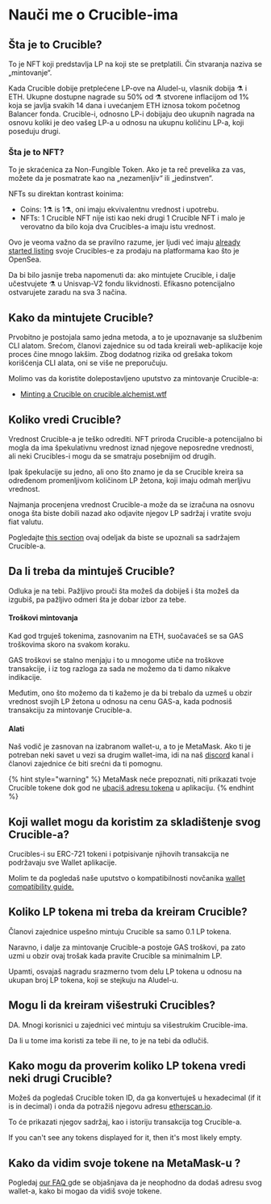 # Nauči me o Crucible-ima

## Šta je to Crucible?

To je NFT koji predstavlja LP na koji ste se pretplatili. Čin stvaranja naziva se „mintovanje“.

Kada Crucible dobije pretplećene LP-ove na Aludel-u, vlasnik dobija ⚗ i ETH. Ukupne dostupne nagrade su 50% od ⚗ stvorene inflacijom od 1% koja se javlja svakih 14 dana i uvećanjem ETH iznosa tokom početnog Balancer fonda. Crucible-i, odnosno LP-i dobijaju deo ukupnih nagrada na osnovu koliki je deo vašeg LP-a u odnosu na ukupnu količinu LP-a, koji poseduju drugi.

### Šta je to NFT?

To je skraćenica za Non-Fungible Token. Ako je ta reč prevelika za vas, možete da je posmatrate kao na „nezamenljiv“ ili „jedinstven“.

NFTs su direktan kontrast koinima:

* Coins: 1⚗️ is 1⚗️, oni imaju ekvivalentnu vrednost i upotrebu.
* NFTs: 1 Crucible NFT nije isti kao neki drugi 1 Crucible NFT i malo je verovatno da bilo koja dva Crucibles-a imaju istu vrednost.

Ovo je veoma važno da se pravilno razume, jer ljudi već imaju [already started listing](https://opensea.io/assets/0x54e0395cfb4f39bef66dbcd5bd93cca4e9273d56/620479970925497750675476517677400441094103376596) svoje Crucibles-e za prodaju na platformama kao što je OpenSea.

Da bi bilo jasnije treba napomenuti da: ako mintujete Crucible, i dalje učestvujete ⚗ u Unisvap-V2 fondu likvidnosti. Efikasno potencijalno ostvarujete zaradu na sva 3 načina.

## Kako da mintujete Crucible?

Prvobitno je postojala samo jedna metoda, a to je upoznavanje sa službenim CLI alatom. Srećom, članovi zajednice su od tada kreirali web-aplikacije koje proces čine mnogo lakšim. Zbog dodatnog rizika od grešaka tokom korišćenja CLI alata, oni se više ne preporučuju.

Molimo vas da koristite dolepostavljeno uputstvo za mintovanje Crucible-a:

* [Minting a Crucible on crucible.alchemist.wtf](guides-crucible.alchemist.wtf/)

## Koliko vredi Crucible?

Vrednost Crucible-a je teško odrediti. NFT priroda Crucible-a potencijalno bi mogla da ima špekulativnu vrednost iznad njegove neposredne vrednosti, ali neki Crucibles-i mogu da se smatraju posebnijim od drugih.

Ipak špekulacije su jedno, ali ono što znamo je da se Crucible kreira sa određenom promenljivom količinom LP žetona, koji imaju odmah merljivu vrednost.

Najmanja procenjena vrednost Crucible-a može da se izračuna na osnovu onoga šta biste dobili nazad ako odjavite njegov LP sadržaj i vratite svoju fiat valutu.

Pogledajte [this section](teach-me-about-crucibles.md#kako-mogu-da-proverim-koliko-lp-tokena-vredi-neki-drugi-crucible) ovaj odeljak da biste se upoznali sa sadržajem Crucible-a.

## Da li treba da mintuješ Crucible?

Odluka je na tebi. Pažljivo prouči šta možeš da dobiješ i šta možeš da izgubiš, pa pažljivo odmeri šta je dobar izbor za tebe.

#### Troškovi mintovanja

Kad god trguješ tokenima, zasnovanim na ETH, suočavaćeš se sa GAS troškovima skoro na svakom koraku.

GAS troškovi se stalno menjaju i to u mnogome utiče na troškove transakcije, i iz tog razloga za sada ne možemo da ti damo nikakve indikacije.

Međutim, ono što možemo da ti kažemo je da bi trebalo da uzmeš u obzir vrednost svojih LP žetona u odnosu na cenu GAS-a, kada podnosiš transakciju za mintovanje Crucible-a.

#### Alati

Naš vodič je zasnovan na izabranom wallet-u, a to je MetaMask. Ako ti je potreban neki savet u vezi sa drugim wallet-ima, idi na naš [discord](http://discord.alchemist.wtf) kanal i članovi zajednice će biti srećni da ti pomognu.

{% hint style="warning" %}
MetaMask neće prepoznati, niti prikazati tvoje Crucible tokene dok god ne [ubaciš adresu tokena](faq.md#why-cant-i-see-my-mist-in-my-wallet) u aplikaciju.
{% endhint %}

## Koji wallet mogu da koristim za skladištenje svog Crucible-a?

Crucibles-i su ERC-721 tokeni i potpisivanje njihovih transakcija ne podržavaju sve Wallet aplikacije.

Molim te da pogledaš naše uputstvo o kompatibilnosti novčanika [wallet compatibility guide.](wallet-compatibility.md)

## Koliko LP tokena mi treba da kreiram Crucible?

Članovi zajednice uspešno mintuju Crucible sa samo 0.1 LP tokena.

Naravno, i dalje za mintovanje Crucible-a postoje GAS troškovi, pa zato uzmi u obzir ovaj trošak kada pravite Crucible sa minimalnim LP.

Upamti, osvajaš nagradu srazmerno tvom delu LP tokena u odnosu na ukupan broj LP tokena, koji se stejkuju na Aludel-u.

## Mogu li da kreiram višestruki Crucibles?

DA. Mnogi korisnici u zajednici već mintuju sa višestrukim Crucible-ima.

Da li u tome ima koristi za tebe ili ne, to je na tebi da odlučiš.

## Kako mogu da proverim koliko LP tokena vredi neki drugi Crucible?

Možeš da pogledaš Crucible token ID, da ga konvertuješ u hexadecimal \(if it is in decimal\) i onda da potražiš njegovu adresu [etherscan.io](https://etherscan.io).

To će prikazati njegov sadržaj, kao i istoriju transakcija tog Crucible-a.

If you can't see any tokens displayed for it, then it's most likely empty.

## Kako da vidim svoje tokene na MetaMask-u  ?

Pogledaj [our FAQ ](faq.md#zasto-ne-mogu-da-vidim-svoj-mist-u-svom-novcaniku) gde se objašnjava da je neophodno da dodaš adresu svog wallet-a, kako bi mogao da vidiš svoje tokene.

